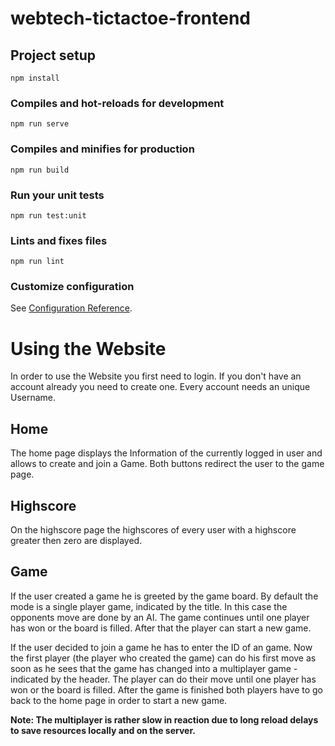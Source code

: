 # webtech-tictactoe-frontend

## Project setup
```
npm install
```

### Compiles and hot-reloads for development
```
npm run serve
```

### Compiles and minifies for production
```
npm run build
```

### Run your unit tests
```
npm run test:unit
```

### Lints and fixes files
```
npm run lint
```

### Customize configuration
See [Configuration Reference](https://cli.vuejs.org/config/).

# Using the Website
In order to use the Website you first need to login. If you don't have an account already you need to create one. Every account needs an unique Username.

## Home
The home page displays the Information of the currently logged in user and allows to create and join a Game. Both buttons redirect the user to the game page.

## Highscore
On the highscore page the highscores of every user with a highscore greater then zero are displayed.

## Game
If the user created a game he is greeted by the game board. By default the mode is a single player game, indicated by the title. In this case the opponents move are done by an AI.
The game continues until one player has won or the board is filled.
After that the player can start a new game.

If the user decided to join a game he has to enter the ID of an game.
Now the first player (the player who created the game) can do his first move as soon as he sees that the game has changed into a multiplayer game - indicated by the header.
The player can do their move until one player has won or the board is filled.
After the game is finished both players have to go back to the home page in order to start a new game.

**Note: The multiplayer is rather slow in reaction due to long reload delays to save resources locally and on the server.** 
